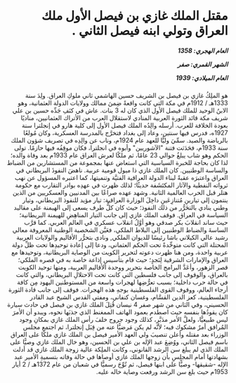 <h1 dir="rtl">مقتل الملك غازي بن فيصل الأول ملك العراق وتولي ابنه فيصل الثاني  .</h1>

<h5 dir="rtl">العام الهجري:  1358

الشهر القمري: صفر

العام الميلادي: 1939</h5>

<p dir="rtl">هو الملِكُ غازي بن فيصل بن الشريف حسين الهاشمي ثاني ملوكِ العراق. ولِدَ سنة 1333هـ / 1912م في مكة التي كانت واقعةً ضِمنَ ممالك وولايات الدولة العثمانية، وهو الابنُ الوحيد للملك فيصل الأول الذي كان له 3 بنات. عاش في كنَفِ جَدِّه حسين بن علي شريف مكة قائد الثورة العربية المنادي لاستقلال العرب من الأتراك العثمانيين، مناديًا بعودة الخلافة للعرب. أرسله والِدُه الملك فيصل الأول إلى كلية هارو في إنجلترا سنة 1927ه، فدرس فيها سنتين، وعاد إلى بغداد فتخرَّج بالمدرسة العسكرية، وكان مُولعًا بالرياضة والصيد. سمِّيَ وليًّا للعهد عام 1924م، وناب عن والِدِه في تصريف شؤون الملك سنة 1933م، فحَدَثت فتنة "الآشوريين" وأبوه في انجلترا، فكان موقِفُه فيها حازمًا. تولى الحكم وهو شاب يبلغُ حوالي 23 عامًا، ثم ملكًا لعرش العراق عام 1933م بعد وفاة والده؛ لذا كان بحاجة للخبرة السياسية التي استعاض عنها بمجموعة من المستشارين من الضباط والساسة الوطنيين. كان الملك غازي ذا ميول قومية عربية. ناهضَ النفوذَ البريطاني في العراق واعتبرَه عقبةً لبناء الدولة العراقية الفتيَّة وتنميتها، كما اعتبره المسؤول عن نهب ثرواته النفطية والآثار المكتَشَفة حديثًا؛ لذلك ظهرت في عهدِه بوادر التقارب مع حكومة هتلر قبل الحرب العالمية الثانية. وشهد عهده صراعًا بين المدنيين والعسكريين من الذين ينتمون إلى تيارينِ مُتنازِعَينِ داخِلَ الوزارة العراقية: تيار مؤيد للنفوذ البريطاني، وتيار وطني ينادي بالتحَرُّر من ذلك النفوذ؛ حيث كان كلُّ طرف يسعى إلى الهيمنة على مقاليد السياسة في العراق. فوقف الملك غازي إلى جانب التيار المناهِضِ للهيمنة البريطانية؛ حيث ساند انقلابَ بكر صدقي وهو أوَّلُ انقلاب عسكري في العالم العربي. كما قرَّب الساسةَ والضباط الوطنيين إلى البلاط الملكي، فعَيَّن الشخصية الوطنية المعروفة معالي رشيد عالي الكيلاني باشا رئيسًا للديوان الملكي, ونادى بتحرُّر الأقاليم والولايات العربية المحتلة التي كانت متوحِّدةً تحت الحكم العثماني، ودعا إلى إعادة توحيدِها تحت ظلِّ دولة عربية واحدة، ومن هنا ظهرت دعوته لتحرير الكويت من الوصاية البريطانية، وتوحيدها مع العراق والإمارات الشرقية لِنَجدٍ؛ حيث قام بتأسيسِ إذاعة خاصة به في قصره الملكي؛ قصر الزهور، وأعَدَّ البرامج الخاصة بتحرير ووحدة الأقاليم العربية، ومنها توحيد الكويت بالعراق، والوقوف إلى جانب فلسطين التي كانت تحت الاحتلالِ البريطاني، والتي كانت في حالة حرب داخلية؛ بسبب تعرُّضِها لهجرات واسعة من المستوطنين اليهود مِن كافة أرجاء العالم، ووقوف القوى الفلسطينية بوجهِ هذه الهجرات. فوقف إلى جانب قادة الثورة الفلسطينية، كعز الدين القسَّام، وغسان كنفاني، ومفتي القدس الشيخ عبد القادر الحسيني، وفي الثاني من شهر صفر 4 نيسان قُتِلَ الملك غازي بن فيصل في حادث سيارة كان يقودُها بنفسه حيث اصطدم بعمود الهاتف الممغنط الذي جذبَها نحوه، ويبدو أن الأمرَ ليس طبيعيًّا، ولعلَّ الأمر مدَبَّر، كذلك وجود جروح خلفَ رأس الملك غازي بمكانِ وجود المُرافق أمرٌ مشكوك فيه؛ لأنَّه لم يكن مَرضيًّا عنه من قِبَل إنجلترا، ثم اجتمع مجلس الوزراء بعد مقتله وأعلن تنصيبَ ولي العهد الأمير فيصل بن الملك غازي ملكًا على العراق باسم فيصل الثاني، ووُضِعَ عبد الإله بن علي بن الحسين، وهو خال الملك غازي وصيًّا على الملك الذي لم يبلغ سن الرشد القانوني، وكانت الملِكة عالية زوجة الملك غازي قد أدلت بشهادتها أمام المجلِسِ بأن زوجها الملك غازي أوصاها في حالة وفاته بتسميةِ الأمير عبد الإله -شقيقها- وصيًّا على ابنها فيصل، ثم تُوِّجَ رسميًّا في شعبان من عام 1372هـ / 2 أيار 1953م حيث بلغ سن الرشد ورفعت وصاية خاله عليه.</p></br>
